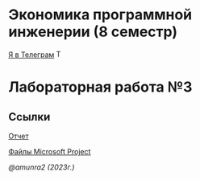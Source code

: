 # Экономика программной инженерии (8 семестр)

 [Я в Телеграм](https://t.me/amunra2) <img src="https://img.icons8.com/external-tal-revivo-shadow-tal-revivo/344/external-telegram-is-a-cloud-based-instant-messaging-and-voice-over-ip-service-logo-shadow-tal-revivo.png" alt="Telegram" width=15>

# Лабораторная работа №3

## Ссылки

[Отчет](./docs/pdf/report_cvetkov.pdf)

[Файлы Microsoft Project](./src)

_@amunra2 (2023г.)_
